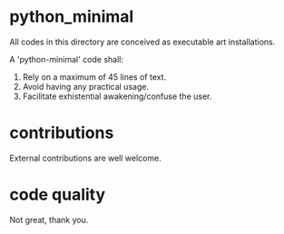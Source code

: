 # python_minimal

All codes in this directory are conceived as executable art installations.

A 'python-minimal' code shall:

1) Rely on a maximum of 45 lines of text.
2) Avoid having any practical usage.
3) Facilitate exhistential awakening/confuse the user.


# contributions

External contributions are well welcome.


# code quality

Not great, thank you.
